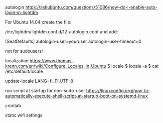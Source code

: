 
autologin
https://askubuntu.com/questions/51086/how-do-i-enable-auto-login-in-lightdm

For Ubuntu 14.04 create the file:

/etc/lightdm/lightdm.conf.d/12-autologin.conf
and add:

[SeatDefaults]
autologin-user=youruser
autologin-user-timeout=0

not for sudousers!

localization
https://www.thomas-krenn.com/en/wiki/Configure_Locales_in_Ubuntu
$ locale
$ locale -a
$ cat /etc/default/locale 

update-locale LANG=fi_FI.UTF-8

run script at startup for non-sudo-user
https://linuxconfig.org/how-to-automatically-execute-shell-script-at-startup-boot-on-systemd-linux


crontab

static wifi settings

